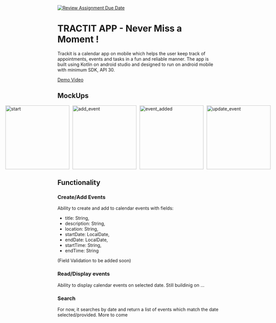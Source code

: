 [![Review Assignment Due Date](https://classroom.github.com/assets/deadline-readme-button-24ddc0f5d75046c5622901739e7c5dd533143b0c8e959d652212380cedb1ea36.svg)](https://classroom.github.com/a/ZX5kW5CC)
# TRACTIT APP - Never Miss a Moment !

Trackit is a calendar app on mobile which helps the user keep track of appointments, events and tasks in a fun and reliable manner. The app is built using Kotlin on android studio and designed to run on android mobile with minimum SDK, API 30.

[Demo Video](https://youtu.be/Veb949ccc0k)

## MockUps
<div style="display: flex; justify-content: center; gap: 10px;">
  <img src="https://github.com/user-attachments/assets/fb56bef5-5c8d-44e8-9727-ddf8b5a09cef" alt="start" width="200">
  <img src="https://github.com/user-attachments/assets/194e381d-3a2b-4b9a-8c55-eea0a84a1e74" alt="add_event" width="200">
  <img src="https://github.com/user-attachments/assets/c8a65582-833f-4139-8ed8-044d46eade52" alt="event_added" width="200">
  <img src="https://github.com/user-attachments/assets/7e5aae5f-98c4-40d9-821d-3556453e65ce" alt="update_event" width="200">
</div>





## Functionality

### Create/Add Events
Ability to create and add to calendar events with fields:
- title: String,
- description: String,
- location: String,
- startDate: LocalDate,
- endDate: LocalDate,
- startTime: String,
- endTime: String

(Field Validation to be added soon)

### Read/Display events
Ability to display calendar events on selected date.
Still buildinig on ...

### Search
For now, it searches by date and return a list of events which match the date selected/provided.
More to come
